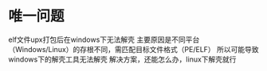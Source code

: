# 唯一问题
elf文件upx打包后在windows下无法解壳
主要原因是不同平台（Windows/Linux）的存根不同，需匹配目标文件格式（PE/ELF）
所以可能导致windows下的解壳工具无法解壳
解决方案，还能怎么办，linux下解壳就行